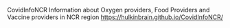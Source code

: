 CovidInfoNCR
Information about Oxygen providers, Food Providers and Vaccine providers in NCR region
https://hulkinbrain.github.io/CovidInfoNCR/
